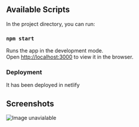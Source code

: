 
## Available Scripts

In the project directory, you can run:

### `npm start`

Runs the app in the development mode.<br />
Open [http://localhost:3000](http://localhost:3000) to view it in the browser.

### Deployment

It has been deployed in netlify

## Screenshots


![Image unavialable](https://github.com/jeejo13/react-advice-app/blob/master/Screenshots/Capture.PNG)
